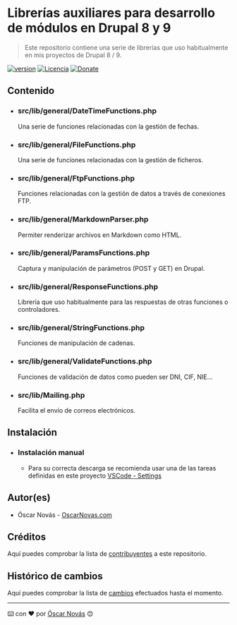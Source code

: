 Librerías auxiliares para desarrollo de módulos en Drupal 8 y 9
===

>Este repositorio contiene una serie de librerías que uso habitualmente en mis
>proyectos de Drupal 8 / 9.

[![version][version-badge]][changelog]
[![Licencia][license-badge]][license]
[![Donate][donate-badge]][donate-url]

## Contenido

* ### src/lib/general/DateTimeFunctions.php
  Una serie de funciones relacionadas con la gestión de fechas.

* ### src/lib/general/FileFunctions.php
  Una serie de funciones relacionadas con la gestión de ficheros.

* ### src/lib/general/FtpFunctions.php
  Funciones relacionadas con la gestión de datos a través de conexiones FTP.

* ### src/lib/general/MarkdownParser.php
  Permiter renderizar archivos en Markdown como HTML.

* ### src/lib/general/ParamsFunctions.php
  Captura y manipulación de parámetros (POST y GET) en Drupal.

* ### src/lib/general/ResponseFunctions.php
  Librería que uso habitualmente para las respuestas de otras funciones o
  controladores.

* ### src/lib/general/StringFunctions.php
  Funciones de manipulación de cadenas.

* ### src/lib/general/ValidateFunctions.php
  Funciones de validación de datos como pueden ser DNI, CIF, NIE...

* ### src/lib/Mailing.php
  Facilita el envío de correos electrónicos.

## Instalación

* ### Instalación manual

  * Para su correcta descarga se recomienda usar una de las tareas definidas en
    este proyecto [VSCode - Settings](https://github.com/oscarnovasf/VSCode-settings)

## Autor(es)
- Óscar Novás - [OscarNovas.com][mi-web]

## Créditos
Aquí puedes comprobar la lista de [contribuyentes][contributors]
a este repositorio.

## Histórico de cambios
Aquí puedes comprobar la lista de [cambios][changelog] efectuados hasta el
momento.

---
⌨️ con ❤️ por [Óscar Novás][mi-web] 😊

[mi-web]: https://oscarnovas.com "for developers"

[version]: v0.0.5
[version-badge]: https://img.shields.io/badge/version-0.0.5-blue.svg

[license]: LICENSE.md
[license-badge]: https://img.shields.io/github/license/oscarnovasf/drupal-aux-libraries "Leer la licencia"

[changelog]: CHANGELOG.md "Histórico de cambios"
[contributors]: https://github.com/oscarnovasf/drupal-aux-libraries/contributors "Ver contribuyentes"

[donate-badge]: https://img.shields.io/badge/Donate-PayPal-green.svg
[donate-url]: https://paypal.me/oscarnovasf "Haz una donación"
